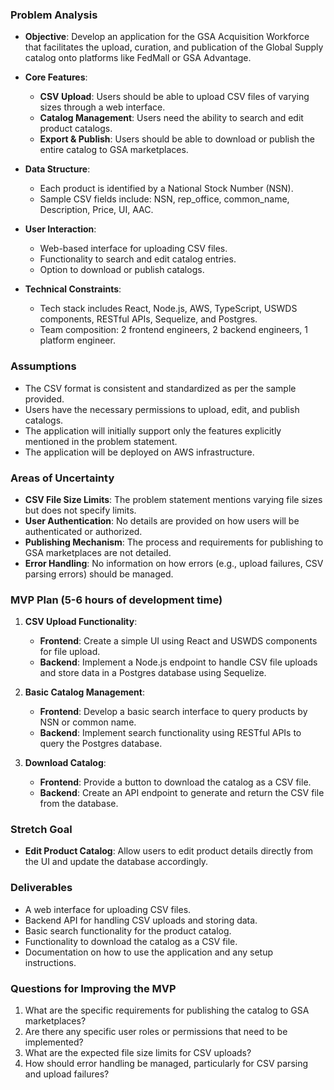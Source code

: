 ### Problem Analysis

- **Objective**: Develop an application for the GSA Acquisition Workforce that facilitates the upload, curation, and publication of the Global Supply catalog onto platforms like FedMall or GSA Advantage.
  
- **Core Features**:
  - **CSV Upload**: Users should be able to upload CSV files of varying sizes through a web interface.
  - **Catalog Management**: Users need the ability to search and edit product catalogs.
  - **Export & Publish**: Users should be able to download or publish the entire catalog to GSA marketplaces.

- **Data Structure**:
  - Each product is identified by a National Stock Number (NSN).
  - Sample CSV fields include: NSN, rep_office, common_name, Description, Price, UI, AAC.

- **User Interaction**:
  - Web-based interface for uploading CSV files.
  - Functionality to search and edit catalog entries.
  - Option to download or publish catalogs.

- **Technical Constraints**:
  - Tech stack includes React, Node.js, AWS, TypeScript, USWDS components, RESTful APIs, Sequelize, and Postgres.
  - Team composition: 2 frontend engineers, 2 backend engineers, 1 platform engineer.

### Assumptions

- The CSV format is consistent and standardized as per the sample provided.
- Users have the necessary permissions to upload, edit, and publish catalogs.
- The application will initially support only the features explicitly mentioned in the problem statement.
- The application will be deployed on AWS infrastructure.

### Areas of Uncertainty

- **CSV File Size Limits**: The problem statement mentions varying file sizes but does not specify limits.
- **User Authentication**: No details are provided on how users will be authenticated or authorized.
- **Publishing Mechanism**: The process and requirements for publishing to GSA marketplaces are not detailed.
- **Error Handling**: No information on how errors (e.g., upload failures, CSV parsing errors) should be managed.

### MVP Plan (5-6 hours of development time)

1. **CSV Upload Functionality**:
   - **Frontend**: Create a simple UI using React and USWDS components for file upload.
   - **Backend**: Implement a Node.js endpoint to handle CSV file uploads and store data in a Postgres database using Sequelize.

2. **Basic Catalog Management**:
   - **Frontend**: Develop a basic search interface to query products by NSN or common name.
   - **Backend**: Implement search functionality using RESTful APIs to query the Postgres database.

3. **Download Catalog**:
   - **Frontend**: Provide a button to download the catalog as a CSV file.
   - **Backend**: Create an API endpoint to generate and return the CSV file from the database.

### Stretch Goal

- **Edit Product Catalog**: Allow users to edit product details directly from the UI and update the database accordingly.

### Deliverables

- A web interface for uploading CSV files.
- Backend API for handling CSV uploads and storing data.
- Basic search functionality for the product catalog.
- Functionality to download the catalog as a CSV file.
- Documentation on how to use the application and any setup instructions.

### Questions for Improving the MVP

1. What are the specific requirements for publishing the catalog to GSA marketplaces?
2. Are there any specific user roles or permissions that need to be implemented?
3. What are the expected file size limits for CSV uploads?
4. How should error handling be managed, particularly for CSV parsing and upload failures?